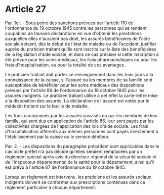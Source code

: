# Article 27

Par. 1er. - Sous peine des sanctions prévues par l'article 110 de l'ordonnance du 19 octobre 1945 contre les personnes qui se rendent coupables de fausses déclarations en vue d'obtenir les prestations auxquelles elles n'auraient pas droit, les assurés bénéficiaires de l'aide sociale doivent, dès le début de l'état de maladie ou de l'accident, justifier auprès du praticien traitant qu'ils sont inscrits sur la liste des bénéficiaires de la législation d'aide sociale, et dans ce cas préciser si cette inscription a été prévue pour les soins médicaux, les frais pharmaceutiques ou pour les frais d'hospitalisation, ou pour la totalité de ces avantages.

Le praticien traitant doit porter ce renseignement dans les trois jours à la connaissance de la caisse, si l'assuré ou les membres de sa famille sont susceptibles de bénéficier pour les soins médicaux des dispositions prévues par l'article 86 de l'ordonnance du 19 octobre 1945 pour les assurés indigents. Le praticien traitant utilise à cet effet la carte-lettre mise à la disposition des assurés. La déclaration de l'assuré est notée par le médecin traitant sur la feuille de maladie.

Les frais occasionnés par les assurés susvisés ou par les membres de leur famille, qui sont dus en application de l'article 86, leur sont payés par les collectivités chargées de l'application des lois d'aide sociale. Les frais d'hospitalisation afférents aux mêmes personnes sont payés directement à l'établissement par la caisse ou le service débiteur.

Par. 2. - Les dispositions du paragraphe précédent sont applicables dans le cas où le préfet n'a pas décidé qu'elles seraient remplacées par un règlement spécial après avis du directeur régional de la sécurité sociale et de l'inspecteur départemental de la santé pour le département, ainsi qu'il est prévu à l'article 87 de l'ordonnance du 19 octobre 1945.

Lorsqu'un règlement est intervenu, les praticiens et les assurés sociaux indigents doivent se conformer aux prescriptions contenues dans ce règlement particulier à chaque département.
